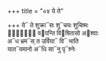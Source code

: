 +++
title = "०४ ये ते"

+++
ये᳓ ते शुक्रा᳓सः शु᳓चयः शुचिष्मः  
क्षां᳐᳓ व᳓पन्ति वि᳓षितासो अ᳓श्वाः  
अ᳓ध भ्रम᳓स् त उर्विया᳓ वि᳓ भाति  
यात᳓यमानो अ᳓धि सा᳓नु पृ᳓श्नेः